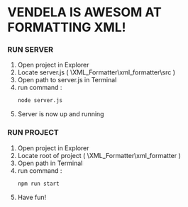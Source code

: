 # VENDELA IS AWESOM AT FORMATTING XML!


### RUN SERVER
1. Open project in Explorer
2. Locate server.js ( \XML_Formatter\xml_formatter\src )
3. Open path to server.js in Terminal
4. run command :
   ```bash
   node server.js
   ```
5. Server is now up and running
### RUN PROJECT
1. Open project in Explorer
2. Locate root of project ( \XML_Formatter\xml_formatter )
3. Open path in Terminal
4. run command :
   ```bash
   npm run start 
   ```
5. Have fun!
